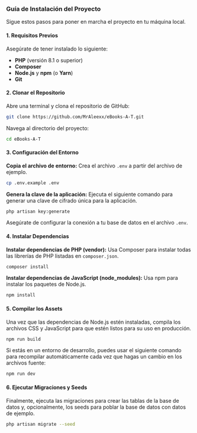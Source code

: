 
### Guía de Instalación del Proyecto

Sigue estos pasos para poner en marcha el proyecto en tu máquina local.

#### 1\. Requisitos Previos

Asegúrate de tener instalado lo siguiente:

  * **PHP** (versión 8.1 o superior)
  * **Composer**
  * **Node.js** y **npm** (o **Yarn**)
  * **Git**

#### 2\. Clonar el Repositorio

Abre una terminal y clona el repositorio de GitHub:

```bash
git clone https://github.com/MrAleexx/eBooks-A-T.git
```

Navega al directorio del proyecto:

```bash
cd eBooks-A-T
```

#### 3\. Configuración del Entorno

**Copia el archivo de entorno:**
Crea el archivo `.env` a partir del archivo de ejemplo.

```bash
cp .env.example .env
```

**Genera la clave de la aplicación:**
Ejecuta el siguiente comando para generar una clave de cifrado única para la aplicación.

```bash
php artisan key:generate
```

Asegúrate de configurar la conexión a tu base de datos en el archivo `.env`.

#### 4\. Instalar Dependencias

**Instalar dependencias de PHP (vendor):**
Usa Composer para instalar todas las librerías de PHP listadas en `composer.json`.

```bash
composer install
```

**Instalar dependencias de JavaScript (node\_modules):**
Usa npm para instalar los paquetes de Node.js.

```bash
npm install
```

#### 5\. Compilar los Assets

Una vez que las dependencias de Node.js estén instaladas, compila los archivos CSS y JavaScript para que estén listos para su uso en producción.

```bash
npm run build
```

Si estás en un entorno de desarrollo, puedes usar el siguiente comando para recompilar automáticamente cada vez que hagas un cambio en los archivos fuente:

```bash
npm run dev
```

#### 6\. Ejecutar Migraciones y Seeds

Finalmente, ejecuta las migraciones para crear las tablas de la base de datos y, opcionalmente, los seeds para poblar la base de datos con datos de ejemplo.

```bash
php artisan migrate --seed
```
